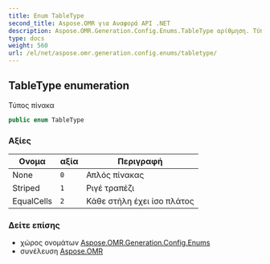 ```yaml
---
title: Enum TableType
second_title: Aspose.OMR για Αναφορά API .NET
description: Aspose.OMR.Generation.Config.Enums.TableType αρίθμηση. Τύπος πίνακα
type: docs
weight: 560
url: /el/net/aspose.omr.generation.config.enums/tabletype/
---
```

## TableType enumeration

Τύπος πίνακα

```csharp
public enum TableType
```

### Αξίες

| Ονομα | αξία | Περιγραφή |
| --- | --- | --- |
| None | `0` | Απλός πίνακας |
| Striped | `1` | Ριγέ τραπέζι |
| EqualCells | `2` | Κάθε στήλη έχει ίσο πλάτος |

### Δείτε επίσης

* χώρος ονομάτων [Aspose.OMR.Generation.Config.Enums](../../aspose.omr.generation.config.enums/)
* συνέλευση [Aspose.OMR](../../)


